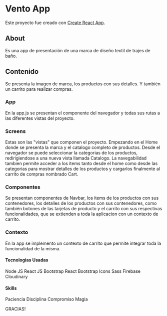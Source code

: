 # Vento App

Este proyecto fue creado con [Create React App](https://github.com/facebook/create-react-app).

## About

Es una app de presentación de una marca de diseño textil de trajes de baño.

## Contenido

Se presenta la imagen de marca, los productos con sus detalles. Y también un carrito para realizar compras.

### App

En la app.js se presentan el componente del navegador y todas sus rutas a las diferentes vistas del proyecto.

### Screens

Estas son las "vistas" que componen el proyecto. 
Empezando en el Home donde se presenta la marca y el catalogo completo de productos.
Desde el navegador se puede seleccionar la categorias de los productos, redirigiendose a una nueva vista llamada Catalogo.
La navegabilidad tambien permite acceder a los items tanto desde el home como desde las categorias para mostrar detalles de los productos y cargarlos finalmente al carrito de compras nombrado Cart.

### Componentes

Se presentan componentes de Navbar, los items de los productos con sus contenedores, los detalles de los productos con sus contenedores, como también botones de las tarjetas de producto y el carrito con sus respectivas funcionalidades, que se extienden a toda la aplicacion con un contexto de carrito.

### Contexto

En la app se implemento un contexto de carrito que permite integrar toda la funcionalidad de la misma.

#### Tecnologias Usadas

Node JS
React JS
Bootstrap React
Bootstrap Icons
Sass
Firebase
Cloudinary

#### Skills

Paciencia
Disciplina
Compromiso
Magia

 GRACIAS!
